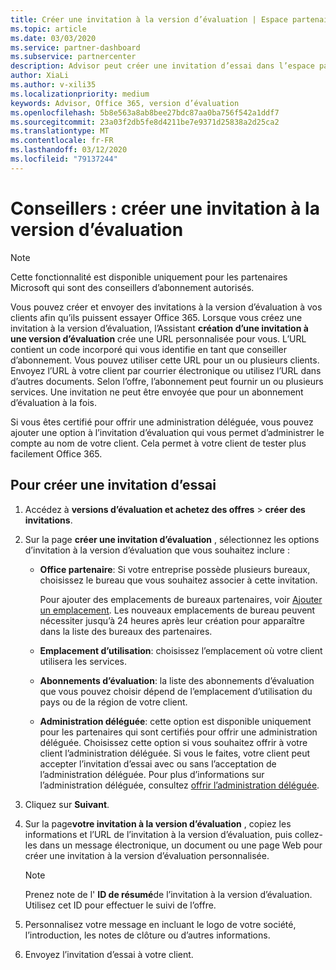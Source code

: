 ```yaml
---
title: Créer une invitation à la version d’évaluation | Espace partenaires
ms.topic: article
ms.date: 03/03/2020
ms.service: partner-dashboard
ms.subservice: partnercenter
description: Advisor peut créer une invitation d’essai dans l’espace partenaires
author: XiaLi
ms.author: v-xili35
ms.localizationpriority: medium
keywords: Advisor, Office 365, version d’évaluation
ms.openlocfilehash: 5b8e563a8ab8bee27bdc87aa0ba756f542a1ddf7
ms.sourcegitcommit: 23a03f2db5fe8d4211be7e9371d25838a2d25ca2
ms.translationtype: MT
ms.contentlocale: fr-FR
ms.lasthandoff: 03/12/2020
ms.locfileid: "79137244"
---
```

# <a name="advisors-create-a-trial-invitation"></a>Conseillers : créer une invitation à la version d’évaluation

> [!NOTE]
> Cette fonctionnalité est disponible uniquement pour les partenaires Microsoft qui sont des conseillers d’abonnement autorisés. 

Vous pouvez créer et envoyer des invitations à la version d’évaluation à vos clients afin qu’ils puissent essayer Office 365. Lorsque vous créez une invitation à la version d’évaluation, l’Assistant **création d’une invitation à une version d’évaluation** crée une URL personnalisée pour vous. L’URL contient un code incorporé qui vous identifie en tant que conseiller d’abonnement. Vous pouvez utiliser cette URL pour un ou plusieurs clients. Envoyez l’URL à votre client par courrier électronique ou utilisez l’URL dans d’autres documents. Selon l’offre, l’abonnement peut fournir un ou plusieurs services. Une invitation ne peut être envoyée que pour un abonnement d’évaluation à la fois.

Si vous êtes certifié pour offrir une administration déléguée, vous pouvez ajouter une option à l’invitation d’évaluation qui vous permet d’administrer le compte au nom de votre client. Cela permet à votre client de tester plus facilement Office 365.

## <a name="to-create-a-trial-invitation"></a>Pour créer une invitation d’essai

1. Accédez à **versions d’évaluation et achetez des offres** > **créer des invitations**.

2. Sur la page **créer une invitation d’évaluation** , sélectionnez les options d’invitation à la version d’évaluation que vous souhaitez inclure :

    - **Office partenaire**: Si votre entreprise possède plusieurs bureaux, choisissez le bureau que vous souhaitez associer à cette invitation.

        Pour ajouter des emplacements de bureaux partenaires, voir [Ajouter un emplacement](manage-locations.md). Les nouveaux emplacements de bureau peuvent nécessiter jusqu’à 24 heures après leur création pour apparaître dans la liste des bureaux des partenaires.

    - **Emplacement d’utilisation**: choisissez l’emplacement où votre client utilisera les services.
    - **Abonnements d’évaluation**: la liste des abonnements d’évaluation que vous pouvez choisir dépend de l’emplacement d’utilisation du pays ou de la région de votre client.
    - **Administration déléguée**: cette option est disponible uniquement pour les partenaires qui sont certifiés pour offrir une administration déléguée. Choisissez cette option si vous souhaitez offrir à votre client l’administration déléguée. Si vous le faites, votre client peut accepter l’invitation d’essai avec ou sans l’acceptation de l’administration déléguée. Pour plus d’informations sur l’administration déléguée, consultez [offrir l’administration déléguée](customers_revoke_admin_privileges.md).

3. Cliquez sur **Suivant**.

4. Sur la page**votre invitation à la version d’évaluation** , copiez les informations et l’URL de l’invitation à la version d’évaluation, puis collez-les dans un message électronique, un document ou une page Web pour créer une invitation à la version d’évaluation personnalisée.

    > [!NOTE]
    > Prenez note de l' **ID de résumé**de l’invitation à la version d’évaluation. Utilisez cet ID pour effectuer le suivi de l’offre.

5. Personnalisez votre message en incluant le logo de votre société, l’introduction, les notes de clôture ou d’autres informations.

6. Envoyez l’invitation d’essai à votre client.

